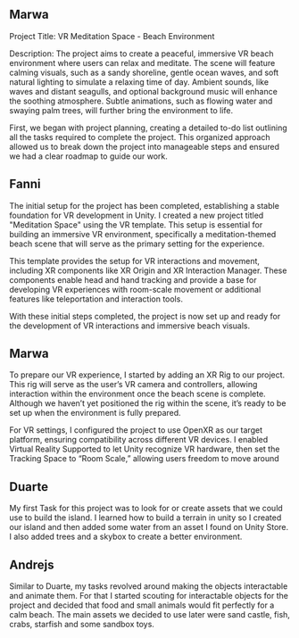 <h2>Marwa</h2>
<p>
Project Title: VR Meditation Space - Beach Environment

Description: The project aims to create a peaceful, immersive VR beach environment where users can relax and meditate. The scene will feature calming visuals, such as a sandy shoreline, gentle ocean waves, and soft natural lighting to simulate a relaxing time of day. Ambient sounds, like waves and distant seagulls, and optional background music will enhance the soothing atmosphere. Subtle animations, such as flowing water and swaying palm trees, will further bring the environment to life.

First, we began with project planning, creating a detailed to-do list outlining all the tasks required to complete the project. This organized approach allowed us to break down the project into manageable steps and ensured we had a clear roadmap to guide our work.</p>

<h2>Fanni</h2>

The initial setup for the project has been completed, establishing a stable foundation for VR development in Unity.
I created a new project titled "Meditation Space" using the VR template. This setup is essential for building an immersive VR environment, specifically a meditation-themed beach scene that will serve as the primary setting for the experience.

This template provides the setup for VR interactions and movement, including XR components like XR Origin and XR Interaction Manager. These components enable head and hand tracking and provide a base for developing VR experiences with room-scale movement or additional features like teleportation and interaction tools.

With these initial steps completed, the project is now set up and ready for the development of VR interactions and immersive beach visuals.
</p>

<h2>Marwa</h2>
<p>To prepare our VR experience, I started by adding an XR Rig to our project. This rig will serve as the user’s VR camera and controllers, allowing interaction within the environment once the beach scene is complete. Although we haven’t yet positioned the rig within the scene, it’s ready to be set up when the environment is fully prepared.

For VR settings, I configured the project to use OpenXR as our target platform, ensuring compatibility across different VR devices. I enabled Virtual Reality Supported to let Unity recognize VR hardware, then set the Tracking Space to “Room Scale,” allowing users freedom to move around</p>


<h2>Duarte</h2>
<p> My first Task for this project was to look for or create assets that we could use to build the island. I learned how to build a terrain in unity so I created our island and then added some water from an asset I found on Unity Store. I also added trees and a skybox to create a better environment.
</p>

<h2>Andrejs</h2>
<p>
Similar to Duarte, my tasks revolved around making the objects interactable and animate them. For that I started scouting for interactable objects for the project and decided that food and small animals would fit perfectly for a calm beach. The main assets we decided to use later were sand castle, fish, crabs, starfish and some sandbox toys.
</p>